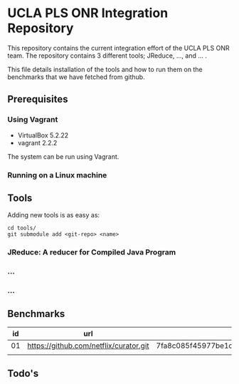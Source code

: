 # UCLA PLS ONR Integration Repository

This repository contains the current integration effort of the UCLA PLS ONR
team. The repository contains 3 different tools; JReduce, ..., and ... .

This file details installation of the tools and how to run them on the
benchmarks that we have fetched from github.

## Prerequisites

### Using Vagrant

- VirtualBox 5.2.22
- vagrant 2.2.2

The system can be run using Vagrant.

### Running on a Linux machine

## Tools

Adding new tools is as easy as:

```
cd tools/
git submodule add <git-repo> <name>
```

### JReduce: A reducer for Compiled Java Program

### ...
 
### ...



## Benchmarks

| id  | url                                    | rev                                      |
| --- | ---                                    | ---                                      |
| 01  | https://github.com/netflix/curator.git | 7fa8c085f45977be1db980731f4faf580925db08 |
|     |                                        |                                          |

## Todo's
